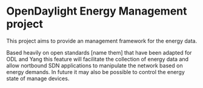 # OpenDaylight Energy Management project

This project aims to provide an management framework for the
energy data.

Based heavily on open standards [name them] that have been adapted
for ODL and Yang this feature will facilitate the collection of
energy data and allow nortbound SDN applications to manipulate the
network based on energy demands. In future it may also be possible
to control the energy state of manage devices.

